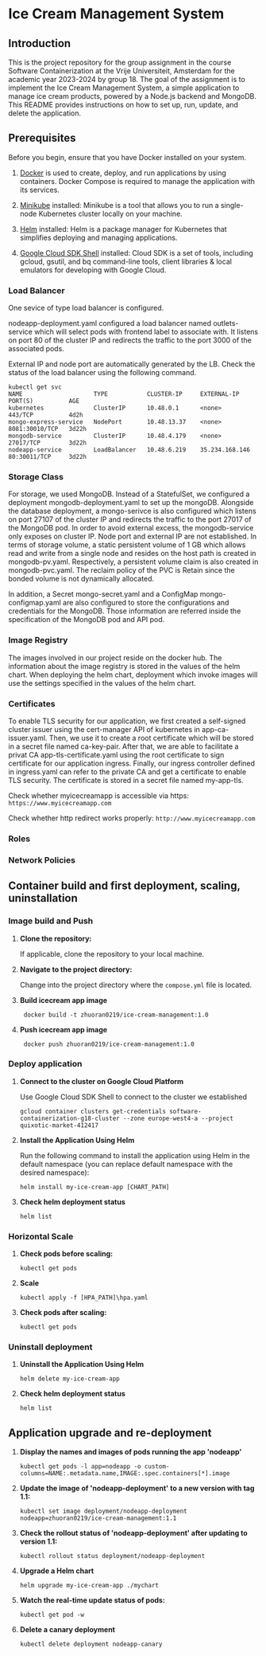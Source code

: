 # Ice Cream Management System

## Introduction
This is the project repository for the group assignment in the course Software Containerization at the Vrije Universiteit, Amsterdam for the academic year 2023-2024 by group 18. The goal of the assignment is to implement the Ice Cream Management System, a simple application to manage ice cream products, powered by a Node.js backend and MongoDB. This README provides instructions on how to set up, run, update, and delete the application.

## Prerequisites
Before you begin, ensure that you have Docker installed on your system. 

1. [Docker](https://www.docker.com/products/docker-desktop/) is used to create, deploy, and run applications by using containers. Docker Compose is required to manage the application with its services.

2. [Minikube](https://minikube.sigs.k8s.io/docs/start/) installed: Minikube is a tool that allows you to run a single-node Kubernetes cluster locally on your machine.

3. [Helm](https://helm.sh/docs/intro/install/) installed: Helm is a package manager for Kubernetes that simplifies deploying and managing applications.

4. [Google Cloud SDK Shell](https://cloud.google.com/sdk/) installed: Cloud SDK is a set of tools, including gcloud, gsutil, and bq command-line tools, client libraries & local emulators for developing with Google Cloud.

### Load Balancer
One sevice of type load balancer is configured.

nodeapp-deployment.yaml configured a load balancer named outlets-service which will select pods with frontend label to associate with. It listens on port 80 of the cluster IP and redirects the traffic to the port 3000 of the associated pods.

External IP and node port are automatically generated by the LB. Check the status of the load balancer using the following command.

```
kubectl get svc
NAME                    TYPE           CLUSTER-IP     EXTERNAL-IP      PORT(S)          AGE
kubernetes              ClusterIP      10.48.0.1      <none>           443/TCP          4d2h
mongo-express-service   NodePort       10.48.13.37    <none>           8081:30010/TCP   3d22h
mongodb-service         ClusterIP      10.48.4.179    <none>           27017/TCP        3d22h
nodeapp-service         LoadBalancer   10.48.6.219    35.234.168.146   80:30011/TCP     3d22h
```

### Storage Class
For storage, we used MongoDB. Instead of a StatefulSet, we configured a deployment mongodb-deployment.yaml to set up the mongoDB. Alongside the database deployment, a mongo-serivce is also configured which listens on port 27107 of the cluster IP and redirects the traffic to the port 27017 of the MongoDB pod. In order to avoid external excess, the mongodb-service only exposes on cluster IP. Node port and external IP are not established. 
In terms of storage volume, a static persistent volume of 1 GB which allows read and write from a single node and resides on the host path is created in mongodb-pv.yaml. Respectively, a persistent volume claim is also created in mongodb-pvc.yaml. The reclaim policy of the PVC is Retain since the bonded volume is not dynamically allocated.

In addition, a Secret mongo-secret.yaml and a ConfigMap mongo-configmap.yaml are also configured to store the configurations and credentials for the MongoDB. Those information are referred inside the specification of the MongoDB pod and API pod.

### Image Registry

The images involved in our project reside on the docker hub. The information about the image registry is stored in the values of the helm chart. When deploying the helm chart, deployment which invoke images will use the settings specified in the values of the helm chart.

### Certificates

To enable TLS security for our application, we first created a self-signed cluster issuer using the cert-manager API of kubernetes in app-ca-issuer.yaml. Then, we use it to create a root certificate which will be stored in a secret file named ca-key-pair. After that, we are able to facilitate a privat CA app-tls-certificate.yaml using the root certificate to sign certificate for our application ingress. Finally, our ingress controller defined in ingress.yaml can refer to the private CA and get a certificate to enable TLS security. The certificate is stored in a secret file named my-app-tls.

Check whether myicecreamapp is accessible via https:
`https://www.myicecreamapp.com`

Check whether http redirect works properly:
`http://www.myicecreamapp.com`

### Roles

### Network Policies


## Container build and first deployment, scaling, uninstallation

### Image build and Push

1. **Clone the repository:**

      If applicable, clone the repository to your local machine.

2. **Navigate to the project directory:**

      Change into the project directory where the `compose.yml` file is located.

3. **Build icecream app image**
   
      ` docker build -t zhuoran0219/ice-cream-management:1.0`

4. **Push icecream app image**
   
      ` docker push zhuoran0219/ice-cream-management:1.0`

### Deploy application


1. **Connect to the cluster on Google Cloud Platform**
   
      Use Google Cloud SDK Shell to connect to the cluster we established

      `gcloud container clusters get-credentials software-containerization-g18-cluster --zone europe-west4-a --project quixotic-market-412417`

3. **Install the Application Using Helm**
   
      Run the following command to install the application using Helm in the default namespace (you can replace default namespace with the desired namespace):

      ` helm install my-ice-cream-app [CHART_PATH] `

4. **Check helm deployment status**

      `helm list`

### Horizontal Scale

1. **Check pods before scaling:**
   
      `kubectl get pods`

3. **Scale**
   
      `kubectl apply -f [HPA_PATH]\hpa.yaml`

4. **Check pods after scaling:**

      `kubectl get pods`

### Uninstall deployment

1. **Uninstall the Application Using Helm**
   
      `helm delete my-ice-cream-app`

4. **Check helm deployment status**

      `helm list`

## Application upgrade and re-deployment

1. **Display the names and images of pods running the app 'nodeapp'**

      `kubectl get pods -l app=nodeapp -o custom-columns=NAME:.metadata.name,IMAGE:.spec.containers[*].image`
   
2. **Update the image of 'nodeapp-deployment' to a new version with tag 1.1:**

      `kubectl set image deployment/nodeapp-deployment nodeapp=zhuoran0219/ice-cream-management:1.1`
   
3. **Check the rollout status of 'nodeapp-deployment' after updating to version 1.1:**

      `kubectl rollout status deployment/nodeapp-deployment`
   
4. **Upgrade a Helm chart**
   
      `helm upgrade my-ice-cream-app ./mychart`
   
5. **Watch the real-time update status of pods:**
   
      `kubectl get pod -w`
   
6. **Delete a canary deployment**

      `kubectl delete deployment nodeapp-canary`
   
